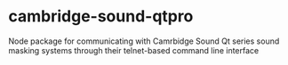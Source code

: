 # cambridge-sound-qtpro
 Node package for communicating with Camrbidge Sound Qt series sound masking systems through their telnet-based command line interface
